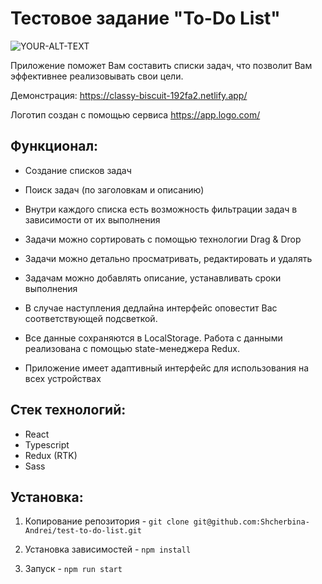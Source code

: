 # Тестовое задание "To-Do List"

<img alt="YOUR-ALT-TEXT" src="[https://3.downloader.disk.yandex.ru/preview/4995ab1c88e5bf0a0b971d3a5353674ded56baf094bf7422811dcdeeeef40bfe/inf/c44i5Lq9-oioDwqsQXrJoM1PvUzBU9mrosWMoAhvMd409Lo1gsBw4fSBtmYcPYcbhINC3iMKEubt0zX5gOlnXw%3D%3D?uid=1765203207&filename=list-page.png&disposition=inline&hash=&limit=0&content_type=image%2Fpng&owner_uid=1765203207&tknv=v2&size=1920x940](https://s437vla.storage.yandex.net/rdisk/7ec97f29b79be20949b3d259aa6dc96be16be18e99a050fcc1685d9b4f20c3d9/6442cccd/IivUVEC1-5uc7FqMJY1tGoRudyED-1ExP6nrE0eWESO1ZHmW5E7RWKXG95zkeSFjswmSrbhjJyOsFnvaI0HCFQ==?uid=1765203207&filename=list-page.png&disposition=inline&hash=&limit=0&content_type=image%2Fpng&owner_uid=1765203207&fsize=38707&hid=a170449d73f55f1b93e8ad36b0e83916&media_type=image&tknv=v2&etag=8f63ef592016cdca816682711d3a89b4&rtoken=1CbjS95CBinL&force_default=yes&ycrid=na-35dbaca0a9c0547d39585e2ed3377cfd-downloader12h&ts=5f9dc49830d40&s=854d210c5235f032de93b69a13b6fbfa06286500fb1f58171b27a6e1fbfb4413&pb=U2FsdGVkX1-ANMGJry2aPZQIYX10l2qZz5D0l0aHcwSUwzhS_Y9mJzAWC2xpiBxjewZety8hKUfl_T0UEe2VKME4aLpufq14mUA9iwDRMQE)](https://s437vla.storage.yandex.net/rdisk/7ec97f29b79be20949b3d259aa6dc96be16be18e99a050fcc1685d9b4f20c3d9/6442cccd/IivUVEC1-5uc7FqMJY1tGoRudyED-1ExP6nrE0eWESO1ZHmW5E7RWKXG95zkeSFjswmSrbhjJyOsFnvaI0HCFQ==?uid=1765203207&filename=list-page.png&disposition=inline&hash=&limit=0&content_type=image%2Fpng&owner_uid=1765203207&fsize=38707&hid=a170449d73f55f1b93e8ad36b0e83916&media_type=image&tknv=v2&etag=8f63ef592016cdca816682711d3a89b4&rtoken=1CbjS95CBinL&force_default=yes&ycrid=na-35dbaca0a9c0547d39585e2ed3377cfd-downloader12h&ts=5f9dc49830d40&s=854d210c5235f032de93b69a13b6fbfa06286500fb1f58171b27a6e1fbfb4413&pb=U2FsdGVkX1-ANMGJry2aPZQIYX10l2qZz5D0l0aHcwSUwzhS_Y9mJzAWC2xpiBxjewZety8hKUfl_T0UEe2VKME4aLpufq14mUA9iwDRMQE)](https://disk.yandex.ru/i/Zx76Oxs9EBQL_w)">

Приложение поможет Вам составить списки задач, что позволит Вам эффективнее реализовывать свои цели.

Демонстрация: https://classy-biscuit-192fa2.netlify.app/

Логотип создан с помощью сервиса https://app.logo.com/

## Функционал:

* Создание списков задач

* Поиск задач (по заголовкам и описанию)

* Внутри каждого списка есть возможность фильтрации задач в зависимости от их выполнения

* Задачи можно сортировать с помощью технологии Drag & Drop

* Задачи можно детально просматривать, редактировать и удалять

* Задачам можно добавлять описание, устанавливать сроки выполнения

* В случае наступления дедлайна интерфейс оповестит Вас соответствующей подсветкой.

* Все данные сохраняются в LocalStorage. Работа с данными реализована с помощью state-менеджера Redux.

* Приложение имеет адаптивный интерфейс для использования на всех устройствах

## Стек технологий:

* React
* Typescript
* Redux (RTK)
* Sass

## Установка:

1. Копирование репозитория - `git clone git@github.com:Shcherbina-Andrei/test-to-do-list.git`

2. Установка зависимостей - `npm install`

3. Запуск - `npm run start`
